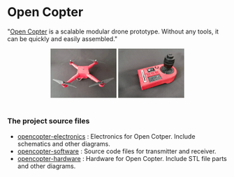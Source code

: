 # Open Copter

"<a href="https://saandial.github.io/opencopter" target="_blank">Open Copter</a> is a scalable modular drone prototype. Without any tools, it can be quickly and easily assembled."
<br>

<div align="center">
    <img src="src/images/opencopter.png" alt="Logo" width="30%">
    <img src="src/images/remote.png" alt="Logo" width="30%">
</div>

<br>

### The project source files ###
- [opencopter-electronics](https://github.com/saandial/Open-Copter/tree/main/electronics) : Electronics for Open Cotper. Include schematics and other diagrams.
- [opencopter-software](https://github.com/saandial/Open-Copter/tree/main/software) : Source code files for transmitter and receiver.
- [opencopter-hardware](https://github.com/saandial/Open-Copter/tree/main/hardware) : Hardware for Open Copter. Include STL file parts and other diagrams.
